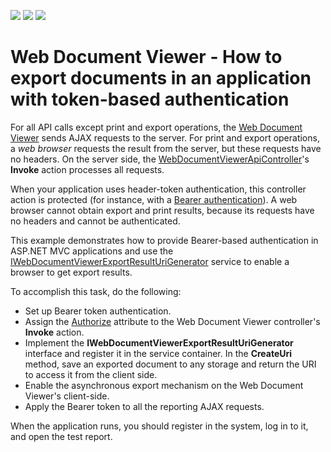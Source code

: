 <!-- default badges list -->
![](https://img.shields.io/endpoint?url=https://codecentral.devexpress.com/api/v1/VersionRange/157709892/18.2.16%2B)
[![](https://img.shields.io/badge/Open_in_DevExpress_Support_Center-FF7200?style=flat-square&logo=DevExpress&logoColor=white)](https://supportcenter.devexpress.com/ticket/details/T828950)
[![](https://img.shields.io/badge/📖_How_to_use_DevExpress_Examples-e9f6fc?style=flat-square)](https://docs.devexpress.com/GeneralInformation/403183)
<!-- default badges end -->
# Web Document Viewer - How to export documents in an application with token-based authentication

For all API calls except print and export operations, the [Web Document Viewer](https://docs.devexpress.com/XtraReports/400221/web-reporting/asp-net-mvc-reporting/document-viewer-in-asp-net-mvc-applications) sends AJAX requests to the server. For print and export operations, a _web browser_ requests the result from the server, but these requests have no headers. On the server side, the [WebDocumentViewerApiController](https://docs.devexpress.com/AspNetMvc/DevExpress.Web.Mvc.Controllers.WebDocumentViewerApiController)'s **Invoke** action processes all requests. 

When your application uses header-token authentication, this controller action is protected (for instance, with a [Bearer authentication](https://docs.microsoft.com/en-us/aspnet/web-api/overview/security/individual-accounts-in-web-api)). A web browser cannot obtain export and print results, because its requests have no headers and cannot be authenticated.

This example demonstrates how to provide Bearer-based authentication in ASP.NET MVC applications and use the [IWebDocumentViewerExportResultUriGenerator](https://docs.devexpress.com/XtraReports/DevExpress.XtraReports.Web.WebDocumentViewer.IWebDocumentViewerExportResultUriGenerator) service to enable a browser to get export results.

To accomplish this task, do the following:
- Set up Bearer token authentication.
- Assign the [Authorize](https://docs.microsoft.com/en-us/dotnet/api/system.web.mvc.authorizeattribute) attribute to the Web Document Viewer controller's **Invoke** action.
- Implement the **IWebDocumentViewerExportResultUriGenerator** interface and register it in the service container. In the **CreateUri** method, save an exported document to any storage and return the URI to access it from the client side.
- Enable the asynchronous export mechanism on the Web Document Viewer's client-side.
- Apply the Bearer token to all the reporting AJAX requests.

When the application runs, you should register in the system, log in to it, and open the test report.
